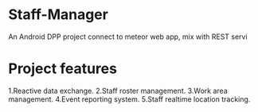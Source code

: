 # Staff-Manager
An Android DPP project connect to meteor web app, mix with REST servi

# Project features
1.Reactive data exchange.
2.Staff roster management.
3.Work area management.
4.Event reporting system.
5.Staff realtime location tracking.
